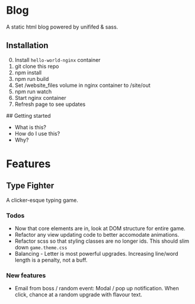 # Blog

A static html blog powered by unififed & sass.

## Installation

0. Install `hello-world-nginx` container
1. git clone this repo
2. npm install
3. npm run build
4. Set /website_files volume in nginx container to /site/out
5. npm run watch
6. Start nginx container
7. Refresh page to see updates

## Getting started

- What is this?
- How do I use this?
- Why?

# Features

## Type Fighter

A clicker-esque typing game. 

### Todos

* Now that core elements are in, look at DOM structure for entire game.
* Refactor any view updating code to better accomodate animations.
* Refactor scss so that styling classes are no longer ids. This should slim down `game.theme.css`
* Balancing - Letter is most powerful upgrades. Increasing line/word length is a penalty, not a buff. 

### New features

* Email from boss / random event: Modal / pop up notification. When click, chance at a random upgrade with flavour text.